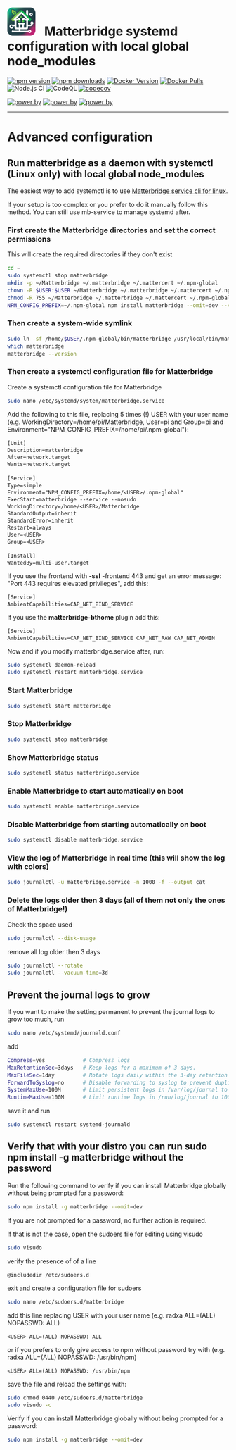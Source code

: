 # <img src="frontend/public/matterbridge.svg" alt="Matterbridge Logo" width="64px" height="64px">&nbsp;&nbsp;&nbsp;Matterbridge systemd configuration with local global node_modules

[![npm version](https://img.shields.io/npm/v/matterbridge.svg)](https://www.npmjs.com/package/matterbridge)
[![npm downloads](https://img.shields.io/npm/dt/matterbridge.svg)](https://www.npmjs.com/package/matterbridge)
[![Docker Version](https://img.shields.io/docker/v/luligu/matterbridge?label=docker%20version&sort=semver)](https://hub.docker.com/r/luligu/matterbridge)
[![Docker Pulls](https://img.shields.io/docker/pulls/luligu/matterbridge.svg)](https://hub.docker.com/r/luligu/matterbridge)
![Node.js CI](https://github.com/Luligu/matterbridge/actions/workflows/build.yml/badge.svg)
![CodeQL](https://github.com/Luligu/matterbridge/actions/workflows/codeql.yml/badge.svg)
[![codecov](https://codecov.io/gh/Luligu/matterbridge/branch/main/graph/badge.svg)](https://codecov.io/gh/Luligu/matterbridge)

[![power by](https://img.shields.io/badge/powered%20by-matter--history-blue)](https://www.npmjs.com/package/matter-history)
[![power by](https://img.shields.io/badge/powered%20by-node--ansi--logger-blue)](https://www.npmjs.com/package/node-ansi-logger)
[![power by](https://img.shields.io/badge/powered%20by-node--persist--manager-blue)](https://www.npmjs.com/package/node-persist-manager)

---

# Advanced configuration

## Run matterbridge as a daemon with systemctl (Linux only) with local global node_modules

The easiest way to add systemctl is to use [Matterbridge service cli for linux](https://github.com/Luligu/mb-service-linux).

If your setup is too complex or you prefer to do it manually follow this method. You can still use mb-service to manage systemd after.

### First create the Matterbridge directories and set the correct permissions

This will create the required directories if they don't exist

```bash
cd ~
sudo systemctl stop matterbridge                                                        # ✅ Safe precaution
mkdir -p ~/Matterbridge ~/.matterbridge ~/.mattercert ~/.npm-global                     # ✅ Creates all needed dirs
chown -R $USER:$USER ~/Matterbridge ~/.matterbridge ~/.mattercert ~/.npm-global         # ✅ Ensures ownership
chmod -R 755 ~/Matterbridge ~/.matterbridge ~/.mattercert ~/.npm-global                 # ✅ Secure permissions
NPM_CONFIG_PREFIX=~/.npm-global npm install matterbridge --omit=dev --verbose --global  # ✅ Install, no sudo
```

### Then create a system-wide symlink

```bash
sudo ln -sf /home/$USER/.npm-global/bin/matterbridge /usr/local/bin/matterbridge
which matterbridge
matterbridge --version
```

### Then create a systemctl configuration file for Matterbridge

Create a systemctl configuration file for Matterbridge

```bash
sudo nano /etc/systemd/system/matterbridge.service
```

Add the following to this file, replacing 5 times (!) USER with your user name (e.g. WorkingDirectory=/home/pi/Matterbridge, User=pi and Group=pi and Environment="NPM_CONFIG_PREFIX=/home/pi/.npm-global"):

```
[Unit]
Description=matterbridge
After=network.target
Wants=network.target

[Service]
Type=simple
Environment="NPM_CONFIG_PREFIX=/home/<USER>/.npm-global"
ExecStart=matterbridge --service --nosudo
WorkingDirectory=/home/<USER>/Matterbridge
StandardOutput=inherit
StandardError=inherit
Restart=always
User=<USER>
Group=<USER>

[Install]
WantedBy=multi-user.target
```

If you use the frontend with **-ssl** -frontend 443 and get an error message: "Port 443 requires elevated privileges",
add this:

```
[Service]
AmbientCapabilities=CAP_NET_BIND_SERVICE
```

If you use the **matterbridge-bthome** plugin add this:

```
[Service]
AmbientCapabilities=CAP_NET_BIND_SERVICE CAP_NET_RAW CAP_NET_ADMIN
```

Now and if you modify matterbridge.service after, run:

```bash
sudo systemctl daemon-reload
sudo systemctl restart matterbridge.service
```

### Start Matterbridge

```bash
sudo systemctl start matterbridge
```

### Stop Matterbridge

```bash
sudo systemctl stop matterbridge
```

### Show Matterbridge status

```bash
sudo systemctl status matterbridge.service
```

### Enable Matterbridge to start automatically on boot

```bash
sudo systemctl enable matterbridge.service
```

### Disable Matterbridge from starting automatically on boot

```bash
sudo systemctl disable matterbridge.service
```

### View the log of Matterbridge in real time (this will show the log with colors)

```bash
sudo journalctl -u matterbridge.service -n 1000 -f --output cat
```

### Delete the logs older then 3 days (all of them not only the ones of Matterbridge!)

Check the space used

```bash
sudo journalctl --disk-usage
```

remove all log older then 3 days

```bash
sudo journalctl --rotate
sudo journalctl --vacuum-time=3d
```

## Prevent the journal logs to grow

If you want to make the setting permanent to prevent the journal logs to grow too much, run

```bash
sudo nano /etc/systemd/journald.conf
```

add

```bash
Compress=yes            # Compress logs
MaxRetentionSec=3days   # Keep logs for a maximum of 3 days.
MaxFileSec=1day         # Rotate logs daily within the 3-day retention period.
ForwardToSyslog=no      # Disable forwarding to syslog to prevent duplicate logging.
SystemMaxUse=100M       # Limit persistent logs in /var/log/journal to 100 MB.
RuntimeMaxUse=100M      # Limit runtime logs in /run/log/journal to 100 MB.
```

save it and run

```bash
sudo systemctl restart systemd-journald
```

## Verify that with your distro you can run sudo npm install -g matterbridge without the password

Run the following command to verify if you can install Matterbridge globally without being prompted for a password:

```bash
sudo npm install -g matterbridge --omit=dev
```

If you are not prompted for a password, no further action is required.

If that is not the case, open the sudoers file for editing using visudo

```bash
sudo visudo
```

verify the presence of of a line

```
@includedir /etc/sudoers.d
```

exit and create a configuration file for sudoers

```bash
sudo nano /etc/sudoers.d/matterbridge
```

add this line replacing USER with your user name (e.g. radxa ALL=(ALL) NOPASSWD: ALL)

```
<USER> ALL=(ALL) NOPASSWD: ALL
```

or if you prefers to only give access to npm without password try with (e.g. radxa ALL=(ALL) NOPASSWD: /usr/bin/npm)

```
<USER> ALL=(ALL) NOPASSWD: /usr/bin/npm
```

save the file and reload the settings with:

```bash
sudo chmod 0440 /etc/sudoers.d/matterbridge
sudo visudo -c
```

Verify if you can install Matterbridge globally without being prompted for a password:

```bash
sudo npm install -g matterbridge --omit=dev
```

